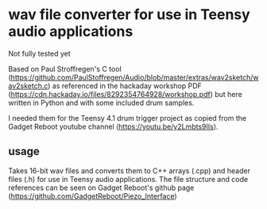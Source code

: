 # wav file converter for use in Teensy audio applications

Not fully tested yet

Based on Paul Stroffregen's C tool (https://github.com/PaulStoffregen/Audio/blob/master/extras/wav2sketch/wav2sketch.c) as referenced in the hackaday workshop PDF (https://cdn.hackaday.io/files/8292354764928/workshop.pdf) but here written in Python and with some included drum samples.

I needed them for the Teensy 4.1 drum trigger project as copied from the Gadget Reboot youtube channel (https://youtu.be/y2Lmbts9IIs).

## usage

Takes 16-bit wav files and converts them to C++ arrays (.cpp) and header files (.h) for use in Teensy audio applications.  The file structure and code references can be seen on Gadget Reboot's github page (https://github.com/GadgetReboot/Piezo_Interface)
